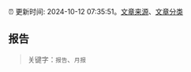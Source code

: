 :alarm_clock: 更新时间: 2024-10-12 07:35:51。[文章来源](/README.md)、[文章分类](/TAGS.md)

## 报告


> 关键字：`报告`、`月报`



